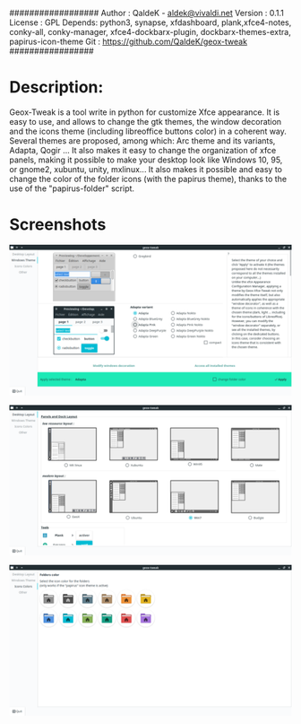 ##################
Author : QaldeK - aldek@vivaldi.net
Version : 0.1.1
License : GPL
Depends: python3, synapse, xfdashboard, plank,xfce4-notes, conky-all, conky-manager, xfce4-dockbarx-plugin, 				dockbarx-themes-extra, papirus-icon-theme 
Git : https://github.com/QaldeK/geox-tweak
#################


# Description: 
Geox-Tweak is a tool write in python for customize Xfce appearance.
It is easy to use, and allows to change the gtk themes, the window decoration and the icons theme (including libreoffice buttons color) in a coherent way.
Several themes are proposed, among which: Arc theme and its variants, Adapta, Qogir ...
It also makes it easy to change the organization of xfce panels, making it possible to make your desktop look like Windows 10, 95, or gnome2, xubuntu, unity, mxlinux...
It also makes it possible and easy to change the color of the folder icons (with the papirus theme), thanks to the use of the "papirus-folder" script.

# Screenshots

![Alt text](src/geox-tweak/img/screenshots1.png?raw=true "Desktop Layout")

![Alt text](src/geox-tweak/img/screenshots2.png?raw=true "Windows theme")

![Alt text](src/geox-tweak/img/screenshots3.png?raw=true "Folders icons")
